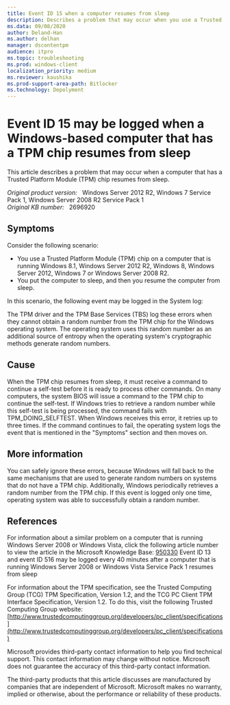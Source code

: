 ```yaml
---
title: Event ID 15 when a computer resumes from sleep
description: Describes a problem that may occur when you use a Trusted Platform Module device on a computer that is running Windows 8.1 Windows Server 2012 R2, Windows 8, Windows Server 2012, Windows 7, or Windows Server 2008 R2.
ms.data: 09/08/2020
author: Deland-Han
ms.author: delhan
manager: dscontentpm
audience: itpro
ms.topic: troubleshooting
ms.prod: windows-client
localization_priority: medium
ms.reviewer: kaushika
ms.prod-support-area-path: Bitlocker
ms.technology: Depolyment
---
```

# Event ID 15 may be logged when a Windows-based computer that has a TPM chip resumes from sleep

This article describes a problem that may occur when a computer that has a Trusted Platform Module (TPM) chip resumes from sleep.

_Original product version:_ &nbsp; Windows Server 2012 R2, Windows 7 Service Pack 1, Windows Server 2008 R2 Service Pack 1  
_Original KB number:_ &nbsp; 2696920

## Symptoms

Consider the following scenario:
- You use a Trusted Platform Module (TPM) chip on a computer that is running Windows 8.1, Windows Server 2012 R2, Windows 8, Windows Server 2012, Windows 7 or Windows Server 2008 R2.
- You put the computer to sleep, and then you resume the computer from sleep.

In this scenario, the following event may be logged in the System log:

The TPM driver and the TPM Base Services (TBS) log these errors when they cannot obtain a random number from the TPM chip for the Windows operating system. The operating system uses this random number as an additional source of entropy when the operating system's cryptographic methods generate random numbers.

## Cause

When the TPM chip resumes from sleep, it must receive a command to continue a self-test before it is ready to process other commands. On many computers, the system BIOS will issue a command to the TPM chip to continue the self-test. If Windows tries to retrieve a random number while this self-test is being processed, the command fails with TPM_DOING_SELFTEST. When Windows receives this error, it retries up to three times. If the command continues to fail, the operating system logs the event that is mentioned in the "Symptoms" section and then moves on.

## More information

You can safely ignore these errors, because Windows will fall back to the same mechanisms that are used to generate random numbers on systems that do not have a TPM chip. Additionally, Windows periodically retrieves a random number from the TPM chip. If this event is logged only one time, operating system was able to successfully obtain a random number.

## References

For information about a similar problem on a computer that is running Windows Server 2008 or Windows Vista, click the following article number to view the article in the Microsoft Knowledge Base:
 [950330](https://support.microsoft.com/help/en-us) Event ID 13 and event ID 516 may be logged every 40 minutes after a computer that is running Windows Server 2008 or Windows Vista Service Pack 1 resumes from sleep

For information about the TPM specification, see the Trusted Computing Group (TCG) TPM Specification, Version 1.2, and the TCG PC Client TPM Interface Specification, Version 1.2. To do this, visit the following Trusted Computing Group website:
 [http://www.trustedcomputinggroup.org/developers/pc_client/specifications](http://www.trustedcomputinggroup.org/developers/pc_client/specifications) 

Microsoft provides third-party contact information to help you find technical support. This contact information may change without notice. Microsoft does not guarantee the accuracy of this third-party contact information.

The third-party products that this article discusses are manufactured by companies that are independent of Microsoft. Microsoft makes no warranty, implied or otherwise, about the performance or reliability of these products.
